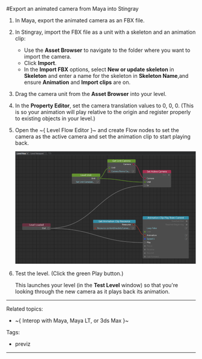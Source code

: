 #Export an animated camera from Maya into Stingray

1. In Maya, export the animated camera as an FBX file.

2. In Stingray, import the FBX file as a unit with a skeleton and an animation clip:

	- Use the **Asset Browser** to navigate to the folder where you want to import the camera.
	- Click **Import**.
	- In the **Import FBX** options, select **New or update skeleton** in **Skeleton** and enter a name for the skeleton in **Skeleton Name**,and ensure **Animation** and **Import clips** are on.

3. Drag the camera unit from the **Asset Browser** into your level.

4. In the **Property Editor**, set the camera translation values to 0, 0, 0.
	(This is so your animation will play relative to the origin and register properly to existing objects in your level.)

5. Open the ~{ Level Flow Editor }~ and create Flow nodes to set the camera as the active camera and set the animation clip to start playing back.

	![](../images/camera_flow.png)

6. Test the level. (Click the green Play button.)

	This launches your level (in the **Test Level** window) so that you're looking through the new camera as it plays back its animation.

---
Related topics:

- ~{ Interop with Maya, Maya LT, or 3ds Max }~

Tags:
- previz

---
